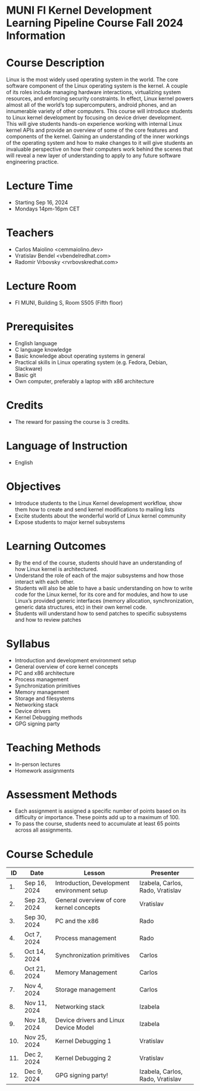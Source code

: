 # MUNI FI Kernel Development Learning Pipeline Course Fall 2024 Information

# Course Description

Linux is the most widely used operating system in the world. The core software component of the Linux operating system is the kernel. A couple of its roles include managing hardware interactions, virtualizing system resources, and enforcing security constraints. In effect, Linux kernel powers almost all of the world’s top supercomputers, android phones, and an innumerable variety of other computers. This course will introduce students to Linux kernel development by focusing on device driver development. This will give students hands-on experience working with internal Linux kernel APIs and provide an overview of some of the core features and components of the kernel. Gaining an understanding of the inner workings of the operating system and how to make changes to it will give students an invaluable perspective on how their computers work behind the scenes that will reveal a new layer of understanding to apply to any future software engineering practice.

# Lecture Time
-   Starting Sep 16, 2024
-   Mondays 14pm-16pm CET

# Teachers
- Carlos Maiolino <cem<at>maiolino.dev>
- Vratislav Bendel <vbendel<at>redhat.com>
- Radomir Vrbovsky <rvrbovsk<at>redhat.com>

# Lecture Room
- FI MUNI, Building S, Room S505 (Fifth floor)

# Prerequisites
-   English language
-   C language knowledge
-   Basic knowledge about operating systems in general
-   Practical skills in Linux operating system (e.g. Fedora, Debian, Slackware)
-   Basic git
-   Own computer, preferably a laptop with x86 architecture

# Credits
-   The reward for passing the course is 3 credits.

# Language of Instruction
-   English

# Objectives
-   Introduce students to the Linux Kernel development workflow, show them how to create and send kernel modifications to mailing lists
-   Excite students about the wonderful world of Linux kernel community
-   Expose students to major kernel subsystems

# Learning Outcomes
-   By the end of the course, students should have an understanding of how Linux kernel is architectured.
-   Understand the role of each of the major subsystems and how those interact with each other.
-   Students will also be able to have a basic understanding on how to write code for the Linux kernel, for its core and for modules, and how to use Linux’s provided generic interfaces (memory allocation, synchronization, generic data structures, etc) in their own kernel code.
-   Students will understand how to send patches to specific subsystems and how to review patches

# Syllabus
-   Introduction and development environment setup
-   General overview of core kernel concepts
-   PC and x86 architecture
-   Process management
-   Synchronization primitives
-   Memory management
-   Storage and filesystems
-   Networking stack
-   Device drivers
-   Kernel Debugging methods
-   GPG signing party

# Teaching Methods
-   In-person lectures
-   Homework assignments

# Assessment Methods
-   Each assignment is assigned a specific number of points based on its difficulty or importance. These points add up to a maximum of 100.
-   To pass the course, students need to accumulate at least 65 points across all assignments.

# Course Schedule

| ID  | Date          | Lesson                                      | Presenter                        |
|-----|---------------|---------------------------------------------|----------------------------------|
| 1.  |  Sep 16, 2024 | Introduction, Development environment setup | Izabela, Carlos, Rado, Vratislav |
| 2.  |  Sep 23, 2024 | General overview of core kernel concepts    | Vratislav                        |
| 3.  |  Sep 30, 2024 | PC and the x86                              | Rado                             |
| 4.  |  Oct 7, 2024  | Process management                          | Rado                             |
| 5.  |  Oct 14, 2024 | Synchronization primitives                  | Carlos                           |
| 6.  |  Oct 21, 2024 | Memory Management                           | Carlos                           |
| 7.  |  Nov 4, 2024  | Storage management                          | Carlos                           |
| 8.  |  Nov 11, 2024 | Networking stack                            | Izabela                          |
| 9.  |  Nov 18, 2024 | Device drivers and Linux Device Model       | Izabela                          |
| 10. |  Nov 25, 2024 | Kernel Debugging 1                          | Vratislav                        |
| 11. |  Dec 2, 2024  | Kernel Debugging 2                          | Vratislav                        |
| 12. |  Dec 9, 2024  | GPG signing party!                          | Izabela, Carlos, Rado, Vratislav |


